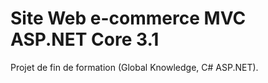 # Site Web e-commerce MVC ASP.NET Core 3.1

Projet de fin de formation (Global Knowledge, C# ASP.NET).
